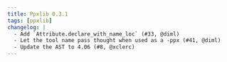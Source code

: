 ```yaml
---
title: Ppxlib 0.3.1
tags: [ppxlib]
changelog: |
  - Add `Attribute.declare_with_name_loc` (#33, @diml)
  - Let the tool name pass thought when used as a -ppx (#41, @diml)
  - Update the AST to 4.06 (#8, @xclerc)
---
```


